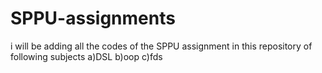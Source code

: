 # SPPU-assignments
i will be adding all the codes of the SPPU assignment in this repository of following subjects
a)DSL
b)oop 
c)fds
